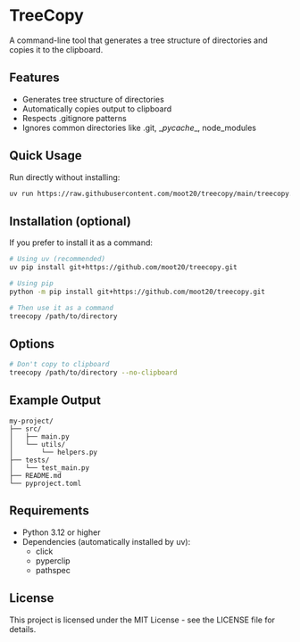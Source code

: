 # TreeCopy

A command-line tool that generates a tree structure of directories and copies it to the clipboard.

## Features

- Generates tree structure of directories
- Automatically copies output to clipboard
- Respects .gitignore patterns
- Ignores common directories like .git, \__pycache__, node_modules

## Quick Usage

Run directly without installing:

```bash
uv run https://raw.githubusercontent.com/moot20/treecopy/main/treecopy.py /path/to/directory
```

## Installation (optional)

If you prefer to install it as a command:

```bash
# Using uv (recommended)
uv pip install git+https://github.com/moot20/treecopy.git
```

```bash
# Using pip
python -m pip install git+https://github.com/moot20/treecopy.git
```

```bash
# Then use it as a command
treecopy /path/to/directory
```

## Options

```bash
# Don't copy to clipboard
treecopy /path/to/directory --no-clipboard
```

## Example Output

```
my-project/
├── src/
│   ├── main.py
│   └── utils/
│       └── helpers.py
├── tests/
│   └── test_main.py
├── README.md
└── pyproject.toml
```

## Requirements

- Python 3.12 or higher
- Dependencies (automatically installed by uv):
  - click
  - pyperclip
  - pathspec

## License

This project is licensed under the MIT License - see the LICENSE file for details.
